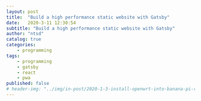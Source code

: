 ```yaml
---
layout: post
title:  "Build a high performance static website with Gatsby"
date:   2020-3-11 12:30:54
subtitle: "Build a high performance static website with Gatsby"
author: "ntsd"
catalog: true
categories:
    - programming
tags:
    - programming
    - gatsby
    - react
    - pwa
published: false
# header-img: "../img/in-post/2020-1-3-install-openwrt-into-banana-pi-r64/plash-speed-2.jpg"
---
```

